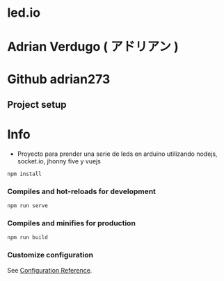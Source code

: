 # led.io
# Adrian Verdugo ( アドリアン )
# Github adrian273
## Project setup

# Info
- Proyecto para prender una serie de leds en arduino utilizando nodejs, socket.io, jhonny five y vuejs

```
npm install
```

### Compiles and hot-reloads for development
```
npm run serve
```

### Compiles and minifies for production
```
npm run build
```

### Customize configuration
See [Configuration Reference](https://cli.vuejs.org/config/).
